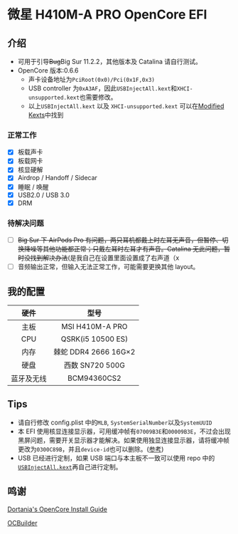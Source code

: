 # 微星 H410M-A PRO OpenCore EFI

## 介绍

- 可用于引导~~Bug~~Big Sur 11.2.2，其他版本及 Catalina 请自行测试。
- OpenCore 版本:0.6.6
  - 声卡设备地址为`PciRoot(0x0)/Pci(0x1F,0x3)`
  - USB controller 为`0xA3AF`，因此`USBInjectAll.kext`和`XHCI-unsupported.kext`也需要修改。
  - 以上`USBInjectAll.kext` 以及 `XHCI-unsupported.kext` 可以在[Modified Kexts](./Modified%20Kexts)中找到

### 正常工作

- [x] 板载声卡
- [x] 板载网卡
- [x] 核显硬解
- [x] Airdrop / Handoff / Sidecar
- [x] 睡眠 / 唤醒
- [x] USB2.0 / USB 3.0
- [x] DRM

### 待解决问题

- [ ] ~~Big Sur 下 AirPods Pro 有问题，两只耳机都戴上时左耳无声音，但暂停、切换降噪等其他功能都正常；只戴左耳时左耳才有声音。Catalina 无此问题，暂时没找到解决办法~~(是我自己在设置里面设置成了右声道（x
- [ ] 音频输出正常，但输入无法正常工作，可能需要更换其他 layout。

## 我的配置

|    硬件    |         型号         |
| :--------: | :------------------: |
|    主板    |   MSI H410M-A PRO    |
|    CPU     |  QSRK(i5 10500 ES)   |
|    内存    | 棘蛇 DDR4 2666 16G×2 |
|    硬盘    |   西数 SN720 500G    |
| 蓝牙及无线 |     BCM94360CS2      |

## Tips

- 请自行修改 config.plist 中的`MLB`, `SystemSerialNumber`以及`SystemUUID`
- 本 EFI 使用核显连接显示器，可用缓冲帧有`07009B3E`和`00009B3E`，不过会出现黑屏问题，需要开关显示器才能解决。如果使用独显连接显示器，请将缓冲帧更改为`0300C89B`，并且`device-id`也可以删除。([参考](https://dortania.github.io/OpenCore-Install-Guide/config.plist/comet-lake.html#deviceproperties))
- USB 已经进行定制，如果 USB 端口与本主板不一致可以使用 repo 中的[`USBInjectAll.kext`](./Modified%20Kexts/USBInjectAll.kext)再自己进行定制。

## 鸣谢

[Dortania's OpenCore Install Guide](https://dortania.github.io/getting-started/)

[OCBuilder](https://github.com/Pavo-IM/ocbuilder)

